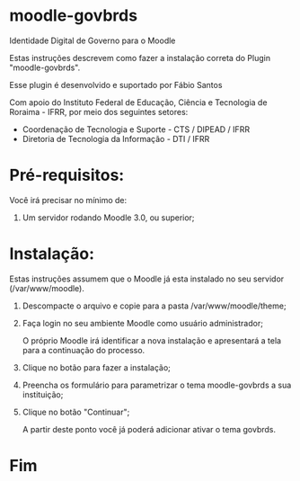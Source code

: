 # moodle-govbrds
Identidade Digital de Governo para o Moodle

Estas instruções descrevem como fazer a instalação correta do Plugin "moodle-govbrds".

Esse plugin é desenvolvido e suportado por Fábio Santos

Com apoio do Instituto Federal de Educação, Ciência e Tecnologia de Roraima - IFRR, por meio dos seguintes setores: 
- Coordenação de Tecnologia e Suporte - CTS / DIPEAD / IFRR 
- Diretoria de Tecnologia da Informação - DTI / IFRR

Pré-requisitos:
============
Você irá precisar no mínimo de:

1.  Um servidor rodando Moodle 3.0, ou superior;

Instalação:
============
Estas instruções assumem que o Moodle já esta instalado no seu servidor (/var/www/moodle).

1.  Descompacte o arquivo e copie para a pasta /var/www/moodle/theme;
1.  Faça login no seu ambiente Moodle como usuário administrador;

    O próprio Moodle irá identificar a nova instalação e apresentará a tela para a continuação do processo.

3.  Clique no botão para fazer a instalação;
4.  Preencha os formulário para parametrizar o tema moodle-govbrds a sua instituição;
5.  Clique no botão "Continuar";

	A partir deste ponto você já poderá adicionar ativar o tema govbrds.

Fim
============
